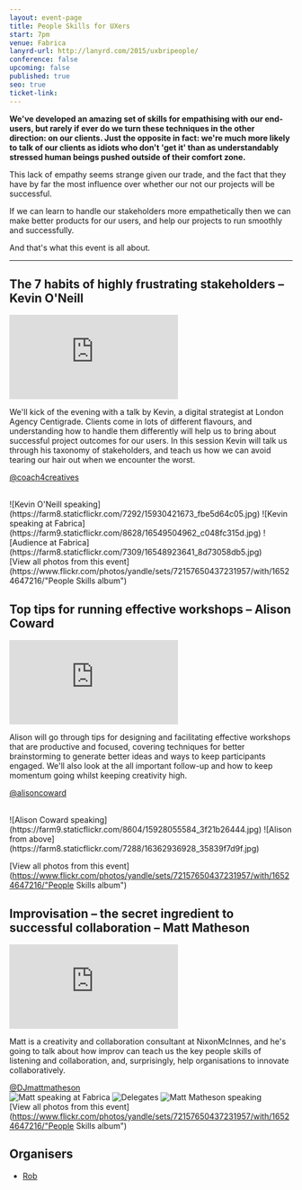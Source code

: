 ```yaml
---
layout: event-page
title: People Skills for UXers
start: 7pm
venue: Fabrica
lanyrd-url: http://lanyrd.com/2015/uxbripeople/
conference: false
upcoming: false
published: true
seo: true
ticket-link: 
---
```


<style>
  .event-overview img {
    width: 50%;
    float: left;
  }
</style>


**We've developed an amazing set of skills for empathising with our end-users, but rarely if ever do we turn these techniques in the other direction: on our clients. Just the opposite in fact: we're much more likely to talk of our clients as idiots who don't 'get it' than as understandably stressed human beings pushed outside of their comfort zone.**

This lack of empathy seems strange given our trade, and the fact that they have by far the most influence over whether our not our projects will be successful.

If we can learn to handle our stakeholders more empathetically then we can make better products for our users, and help our projects to run smoothly and successfully.

And that's what this event is all about.

<hr>

## The 7 habits of highly frustrating stakeholders – Kevin O'Neill

<div class="responsive-height-limiter"><div class="embed-container hd"><iframe src="https://www.youtube.com/embed/OzY3JbFrwO4" frameborder="0" scrolling="no" allowfullscreen></iframe></div></div>

We'll kick of the evening with a talk by Kevin, a digital strategist at London Agency Centigrade. Clients come in lots of different flavours, and understanding how to handle them differently will help us to bring about successful project outcomes for our users. In this session Kevin will talk us through his taxonomy of stakeholders, and teach us how we can avoid tearing our hair out when we encounter the worst.

[@coach4creatives](http://twitter.com/coach4creatives)

<br style="clear:both;"  class="mv1">
![Kevin O'Neill speaking](https://farm8.staticflickr.com/7292/15930421673_fbe5d64c05.jpg)
![Kevin speaking at Fabrica](https://farm9.staticflickr.com/8628/16549504962_c048fc315d.jpg)
![Audience at Fabrica](https://farm8.staticflickr.com/7309/16548923641_8d73058db5.jpg)
<br style="clear:both;"  class="mv1">
[View all photos from this event](https://www.flickr.com/photos/yandle/sets/72157650437231957/with/16524647216/"People Skills album")

## Top tips for running effective workshops – Alison Coward
 
 <div class="responsive-height-limiter"><div class="embed-container hd"><iframe src="https://www.youtube.com/embed/3RwvbJgLwFA" frameborder="0" scrolling="no" allowfullscreen></iframe></div></div>
 
Alison will go through tips for designing and facilitating effective workshops that are productive and focused, covering techniques for better brainstorming to generate better ideas and ways to keep participants engaged. We'll also look at the all important follow-up and how to keep momentum going whilst keeping creativity high.

[@alisoncoward](http://twitter.com/alisoncoward)

<br style="clear:both;"  class="mv1">
![Alison Coward speaking](https://farm9.staticflickr.com/8604/15928055584_3f21b26444.jpg) 
![Alison from above](https://farm8.staticflickr.com/7288/16362936928_35839f7d9f.jpg)  
<br style="clear:both;"  class="mv1">

[View all photos from this event](https://www.flickr.com/photos/yandle/sets/72157650437231957/with/16524647216/"People Skills album")

##  Improvisation – the secret ingredient to successful collaboration – Matt Matheson

<div class="responsive-height-limiter"><div class="embed-container hd"><iframe src="https://www.youtube.com/embed/AjC05vuHa7U" frameborder="0" scrolling="no" allowfullscreen></iframe></div></div>

Matt is a creativity and collaboration consultant at NixonMcInnes, and he's going to talk about how improv can teach us the key people skills of listening and collaboration, and, surprisingly, help organisations to innovate collaboratively.

[@DJmattmatheson](http://twitter.com/DJmattmatheson)
<br style="clear:both;"  class="mv1">
![Matt speaking at Fabrica](https://farm9.staticflickr.com/8683/16524642996_6513c4a2e5.jpg)
![Delegates](https://farm9.staticflickr.com/8651/16548965111_44844c9be6.jpg)
![Matt Matheson speaking](https://farm8.staticflickr.com/7386/16524647216_4572b174e6.jpg)
<br style="clear:both;"  class="mv1">
[View all photos from this event](https://www.flickr.com/photos/yandle/sets/72157650437231957/with/16524647216/"People Skills album")

## Organisers

- <a href="http://uxbrighton.org.uk/about/#rob">Rob</a>
